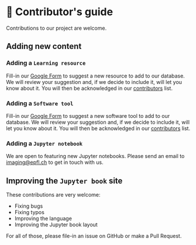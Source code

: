 # 🤝 Contributor's guide

Contributions to our project are welcome.

## Adding new content

### Adding a `Learning resource`

Fill-in our [Google Form](https://docs.google.com/forms/d/e/1FAIpQLSeJojbinWxZz9js-XBPnWCxLdyfQcS0CUhe437fLCIrNvDBZw/viewform?usp=sf_link) to suggest a new resource to add to our database. We will review your suggestion and, if we decide to include it, will let you know about it. You will then be acknowledged in our [contributors](https://github.com/EPFL-Center-for-Imaging/image-analysis-field-guide/blob/main/CONTRIBUTING.md) list.

### Adding a `Software tool`

Fill-in our [Google Form](https://docs.google.com/forms/d/e/1FAIpQLSe4QDF4oGKojaLksrsizHotXpAOGbL4f1bQwyBoNlOztMPzGA/viewform?usp=sf_link) to suggest a new software tool to add to our database. We will review your suggestion and, if we decide to include it, will let you know about it. You will then be acknowledged in our [contributors](https://github.com/EPFL-Center-for-Imaging/image-analysis-field-guide/blob/main/CONTRIBUTING.md) list.

### Adding a `Jupyter notebook`

We are open to featuring new Jupyter notebooks. Please send an email to imaging@epfl.ch to get in touch with us.

## Improving the `Jupyter book` site

These contributions are very welcome:

- Fixing bugs
- Fixing typos
- Improving the language
- Improving the Jupyter book layout

For all of those, please file-in an issue on GitHub or make a Pull Request.
